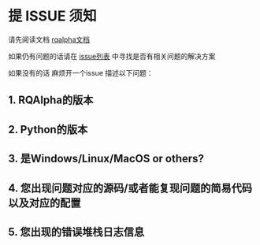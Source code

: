 # 提 ISSUE 须知

请先阅读文档 [rqalpha文档](http://rqalpha.readthedocs.io/)

如果仍有问题的话请在 [issue列表](https://github.com/ricequant/rqalpha/issues) 中寻找是否有相关问题的解决方案

如果没有的话 麻烦开一个issue 描述以下问题：

## 1. RQAlpha的版本

## 2. Python的版本

## 3. 是Windows/Linux/MacOS or others?

## 4. 您出现问题对应的源码/或者能复现问题的简易代码 以及对应的配置

## 5. 您出现的错误堆栈日志信息
